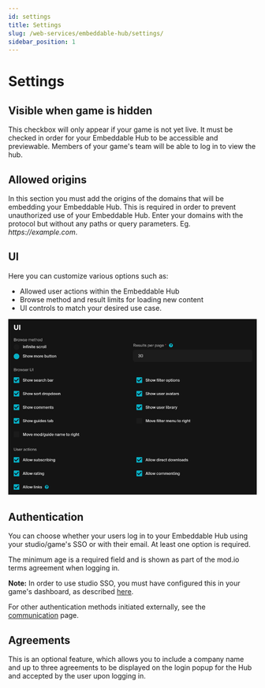 ```yaml
---
id: settings
title: Settings
slug: /web-services/embeddable-hub/settings/
sidebar_position: 1
---
```


# Settings

## Visible when game is hidden

This checkbox will only appear if your game is not yet live. It must be checked in order for your Embeddable Hub to be accessible and previewable. Members of your game's team will be able to log in to view the hub.

## Allowed origins

In this section you must add the origins of the domains that will be embedding your Embeddable Hub. This is required in order to prevent unauthorized use of your Embeddable Hub. Enter your domains with the protocol but without any paths or query parameters. Eg. _https://<span>example</span>.com_.

## UI

Here you can customize various options such as:
* Allowed user actions within the Embeddable Hub
* Browse method and result limits for loading new content
* UI controls to match your desired use case.

![Embeddable Hub settings options](./images/embeddable_hub_options.png)

## Authentication

You can choose whether your users log in to your Embeddable Hub using your studio/game's SSO or with their email. At least one option is required.

The minimum age is a required field and is shown as part of the mod.io terms agreement when logging in.

**Note:** In order to use studio SSO, you must have configured this in your game's dashboard, as described [here](/web-services/authentication/website/).

For other authentication methods initiated externally, see the [communication](/web-services/embeddable-hub/communication/) page.

## Agreements

This is an optional feature, which allows you to include a company name and up to three agreements to be displayed on the login popup for the Hub and accepted by the user upon logging in.
